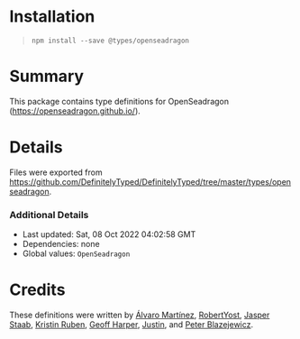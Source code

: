 # Installation
> `npm install --save @types/openseadragon`

# Summary
This package contains type definitions for OpenSeadragon (https://openseadragon.github.io/).

# Details
Files were exported from https://github.com/DefinitelyTyped/DefinitelyTyped/tree/master/types/openseadragon.

### Additional Details
 * Last updated: Sat, 08 Oct 2022 04:02:58 GMT
 * Dependencies: none
 * Global values: `OpenSeadragon`

# Credits
These definitions were written by [ Álvaro Martínez](https://github.com/alvaromartmart), [RobertYost](https://github.com/RobertYost), [Jasper Staab](https://github.com/jstaab), [Kristin Ruben](https://github.com/kristinruben), [Geoff Harper](https://github.com/geoff-harper), [Justin](https://github.com/justincy), and [Peter Blazejewicz](https://github.com/peterblazejewicz).
